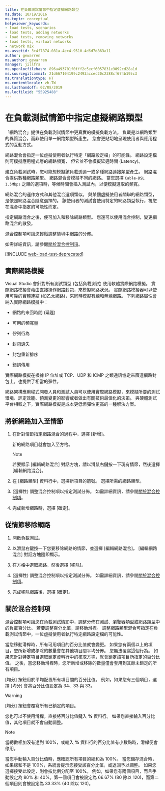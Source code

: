 ```yaml
---
title: 在負載測試情節中指定虛擬網路類型
ms.date: 10/19/2016
ms.topic: conceptual
helpviewer_keywords:
- load tests, scenarios
- load tests, adding networks
- load tests, removing networks
- load tests, virtual networks
- network mix
ms.assetid: 3c4f7874-081a-4ec4-9510-4d6d7d863a11
author: gewarren
ms.author: gewarren
manager: jillfra
ms.openlocfilehash: 896a493701f0fff2c5ecf6057831e9092cd28a1d
ms.sourcegitcommit: 21d667104199c2493accec20c2388cf674b195c3
ms.translationtype: HT
ms.contentlocale: zh-TW
ms.lasthandoff: 02/08/2019
ms.locfileid: "55925488"
---
```

# <a name="specify-virtual-network-types-in-a-load-test-scenario"></a>在負載測試情節中指定虛擬網路類型

「網路混合」提供在負載測試情節中更真實的模擬負載方法。 負載是以網路類型的異質混合，而非使用單一網路類型所產生。 您會更貼切地呈現使用者與應用程式的互動方式。

網路混合會指定一位虛擬使用者執行特定「網路設定檔」的可能性。 網路設定檔則可模擬應用程式層的網路頻寬， 但它並不會模擬延遲時間 (Latency)。

建立負載測試時，您可能想模擬該負載透過一或多種網路連接類型產生。 網路混合提供數種網路類型。 網路混合會模擬不同的網路。 當您選擇 `Cable-DSL 1.5Mbps` 之類的選項時，等候時間會插入測試內，以便模擬選取的頻寬。

網路混合的運作方式和其他混合選項類似。 與某個虛擬使用者關聯的網路類型，是依照網路混合隨意選擇的。 該使用者的測試會使用特定的網路類型執行，視您在混合中指定的可能性而定。

指定網路混合之後，便可加入和移除網路類型。 您還可以使用混合控制，變更網路混合的散發。

混合控制項可讓您輕鬆調整情境中網路的分佈。

如需詳細資訊，請參閱[關於混合控制項](../test/specify-virtual-network-types-in-a-load-test-scenario.md)。

[!INCLUDE [web-load-test-deprecated](includes/web-load-test-deprecated.md)]

## <a name="true-network-emulation"></a>實際網路模擬

Visual Studio 會針對所有測試類型 (包括負載測試) 使用軟體實際網路模擬。 實際網路模擬會藉由直接操作網路封包，來模擬網路狀況。 實際網路模擬器可以使用可靠的實體連結 (如乙太網路)，來同時模擬有線和無線網路。 下列網路屬性會納入實際網路模擬中：

-   網路的來回時間 (延遲)

-   可用的頻寬量

-   佇列行為

-   封包遺失

-   封包重新排序

-   錯誤傳用

實際網路模擬在根據 IP 位址或 TCP、UDP 和 ICMP 之類通訊協定來篩選網路封包上，也提供了相當的彈性。

網路架構應用程式開發人員和測試人員可以使用實際網路模擬，來模擬所要的測試環境、評定效能、預測變更的影響或者做出有關技術最佳化的決策。 與硬體測試平台相較之下，實際網路模擬是成本更低但彈性更高的一種解決方案。

## <a name="to-add-new-networks-to-a-scenario"></a>將新網路加入至情節

1.  在針對情節指定網路混合的過程中，選擇 [新增]。

     新的網路項目就會加入至方格。

    > [!NOTE]
    > 若要顯示 [編輯網路混合] 對話方塊，請以滑鼠右鍵按一下現有情節，然後選擇 [編輯網路混合]。

2.  在 [網路類型] 資料行中，選擇新項目的箭號。 選擇所需的網路類型。

3.  (選擇性) 調整混合控制項以指定測試分佈。 如需詳細資訊，請參閱[關於混合控制項](../test/specify-virtual-network-types-in-a-load-test-scenario.md)。

4.  完成新增網路時，選擇 [確定]。

## <a name="to-remove-networks-from-a-scenario"></a>從情節移除網路

1.  開啟負載測試。

2.  以滑鼠右鍵按一下您要移除網路的情節，並選擇 [編輯網路混合]。 [編輯網路混合] 對話方塊隨即顯示。

3.  在方格中選取網路，然後選擇 [移除]。

4.  (選擇性) 調整混合控制項以指定測試分佈。 如需詳細資訊，請參閱[關於混合控制項](../test/specify-virtual-network-types-in-a-load-test-scenario.md)。

5.  完成移除網路後，選擇 [確定]。

## <a name="about-the-mix-control"></a>關於混合控制項

 混合控制項可讓您在負載測試情節中，調整分佈在測試、瀏覽器類型或網路類型中的負載百分比。 若要調整百分比值，請移動滑桿。 調整網路類型混合可指定在負載測試情節中，一位虛擬使用者執行特定網路設定檔的可能性。

 當您移動滑桿時，所有可用項目的百分比值就會變更。 如果您有兩個以上的項目，您所新增或移除的數量會在其他項目間平均分佈。 您無法覆寫這個行為。 如果您針對特定項目選取鎖定資料行中的核取方塊，就會鎖定該項目所指定的百分比值。 之後，當您移動滑桿時，您所新增或移除的數量僅會套用到其餘未鎖定的所有項目。

 [均分] 按鈕用於平均配置所有項目間的百分比值。 例如，如果您有三個項目，選擇 [均分] 會將百分比值設定為 34、33 與 33。

> [!WARNING]
> [均分] 按鈕會覆寫所有已鎖定的項目。

 您也可以不使用滑桿，直接將百分比值鍵入 **%** 資料行。 如果您直接輸入百分比值，其他項目就不會自動調整。

> [!NOTE]
> 當總數相加沒有達到 100%，或輸入 **%** 資料行的百分比值有小數點時，滑桿便會停用。

當您手動輸入百分比值時，應確認所有項目的總和為 100%。 當您儲存混合時，如果總和不是 100%，系統會提示您接受該百分比值，或返回予以調整。 如果您選擇接受此設定，則會按比例分配至 100%。  例如，如果您有兩個項目，而且手動設定為 80% 和 40%。第一個項目會被設定為 66.67% (80 除以 120)，而第二個項目則會被設定為 33.33% (40 除以 120)。